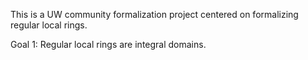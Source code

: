 This is a UW community formalization project centered on formalizing regular local rings.  

Goal 1: Regular local rings are integral domains.
